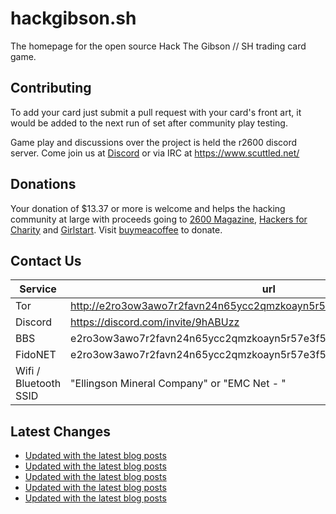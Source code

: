 # hackgibson.sh
The homepage for the open source Hack The Gibson // SH trading card game.


## Contributing

To add your card just submit a pull request with your card's front art, it would be added to the next run of set after community play testing.

Game play and discussions over the project is held the r2600 discord server. Come join us at [Discord](https://discord.com/invite/9hABUzz) or via IRC at https://www.scuttled.net/


## Donations

Your donation of $13.37 or more is welcome and helps the hacking community at large with proceeds going to [2600 Magazine](https://2600.com/), [Hackers for Charity](https://hackersforcharity.org) and [Girlstart](https://girlstart.org).  Visit [buymeacoffee](https://www.buymeacoffee.com/hackgibson.sh) to donate.


## Contact Us

Service | url
-|-
Tor | http://e2ro3ow3awo7r2favn24n65ycc2qmzkoayn5r57e3f56nvjwdcgg32ad.onion
Discord | https://discord.com/invite/9hABUzz
BBS | e2ro3ow3awo7r2favn24n65ycc2qmzkoayn5r57e3f56nvjwdcgg32ad.onion:23
FidoNET | e2ro3ow3awo7r2favn24n65ycc2qmzkoayn5r57e3f56nvjwdcgg32ad.onion:24554
Wifi / Bluetooth SSID | "Ellingson Mineral Company" or "EMC Net - <fidonet address>"

## Latest Changes
<!-- BLOG-POST-LIST:START -->
- [Updated with the latest blog posts](https://github.com/DFW2600/hackgibson.sh/commit/bab5aabd35d0de87e0bedf9e2bbedd40a7b09c0c)
- [Updated with the latest blog posts](https://github.com/DFW2600/hackgibson.sh/commit/eb5b3f1df2afcad8f9adf6b1b7a4a01c65c9b07e)
- [Updated with the latest blog posts](https://github.com/DFW2600/hackgibson.sh/commit/5b30b91849317e729b9b31a190686c5196e521ed)
- [Updated with the latest blog posts](https://github.com/DFW2600/hackgibson.sh/commit/d0b567c2395cf8fdb671f1ee47c2109f3f7f1909)
- [Updated with the latest blog posts](https://github.com/DFW2600/hackgibson.sh/commit/2b5760882d6d7bf9b4f69540f54c646da89532e0)
<!-- BLOG-POST-LIST:END -->
